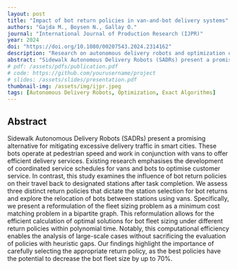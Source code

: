 ```yaml
---
layout: post
title: "Impact of bot return policies in van-and-bot delivery systems"
authors: "Gajda M., Boysen N., Gallay O."
journal: "International Journal of Production Research (IJPR)"
year: 2024
doi: "https://doi.org/10.1080/00207543.2024.2314162"
description: "Research on autonomous delivery robots and optimization of bot return policies in smart city delivery systems."
abstract: "Sidewalk Autonomous Delivery Robots (SADRs) present a promising alternative for mitigating excessive delivery traffic in smart cities. These bots operate at pedestrian speed and work in conjunction with vans to offer efficient delivery services. Existing research emphasises the development of coordinated service schedules for vans and bots to optimise customer service. In contrast, this study examines the influence of bot return policies on their travel back to designated stations after task completion. We assess three distinct return policies that dictate the station selection for bot returns and explore the relocation of bots between stations using vans. Specifically, we present a reformulation of the fleet sizing problem as a minimum cost matching problem in a bipartite graph. This reformulation allows for the efficient calculation of optimal solutions for bot fleet sizing under different return policies within polynomial time. Notably, this computational efficiency enables the analysis of large-scale cases without sacrificing the evaluation of policies with heuristic gaps. Our findings highlight the importance of carefully selecting the appropriate return policy, as the best policies have the potential to decrease the bot fleet size by up to 70%."
# pdf: /assets/pdfs/publication.pdf
# code: https://github.com/yourusername/project
# slides: /assets/slides/presentation.pdf
thumbnail-img: /assets/img/ijpr.jpeg
tags: [Autonomous Delivery Robots, Optimization, Exact Algorithms]
---
```



## Abstract
Sidewalk Autonomous Delivery Robots (SADRs) present a promising alternative for mitigating excessive delivery traffic in smart cities. These bots operate at pedestrian speed and work in conjunction with vans to offer efficient delivery services. Existing research emphasises the development of coordinated service schedules for vans and bots to optimise customer service. In contrast, this study examines the influence of bot return policies on their travel back to designated stations after task completion. We assess three distinct return policies that dictate the station selection for bot returns and explore the relocation of bots between stations using vans. Specifically, we present a reformulation of the fleet sizing problem as a minimum cost matching problem in a bipartite graph. This reformulation allows for the efficient calculation of optimal solutions for bot fleet sizing under different return policies within polynomial time. Notably, this computational efficiency enables the analysis of large-scale cases without sacrificing the evaluation of policies with heuristic gaps. Our findings highlight the importance of carefully selecting the appropriate return policy, as the best policies have the potential to decrease the bot fleet size by up to 70%.
